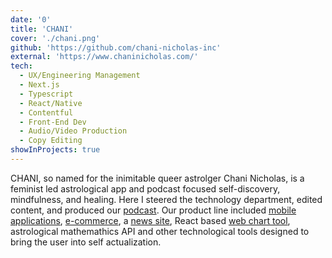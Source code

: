 ```yaml
---
date: '0'
title: 'CHANI'
cover: './chani.png'
github: 'https://github.com/chani-nicholas-inc'
external: 'https://www.chaninicholas.com/'
tech:
  - UX/Engineering Management
  - Next.js
  - Typescript
  - React/Native
  - Contentful
  - Front-End Dev
  - Audio/Video Production
  - Copy Editing
showInProjects: true
---
```


CHANI, so named for the inimitable queer astrolger Chani Nicholas, is a feminist led astrological app and podcast focused self-discovery, mindfulness, and healing. Here I steered the technology department, edited content, and produced our [podcast](https://chaninicholas.com/astrology-podcast/). Our product line included [mobile applications](https://app.chani.com/), [e-commerce](https://chani.com/), a [news site](https://chaninicholas.com/), React based [web chart tool](https://chart.chaninicholas.com/), astrological mathemathics API and other technological tools designed to bring the user into self actualization.
